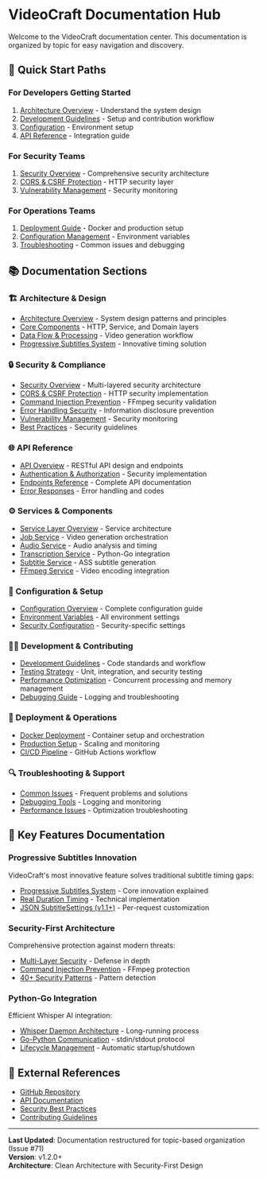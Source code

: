 # VideoCraft Documentation Hub

Welcome to the VideoCraft documentation center. This documentation is organized by topic for easy navigation and discovery.

## 🚀 Quick Start Paths

### For Developers Getting Started
1. [Architecture Overview](architecture/overview.md) - Understand the system design
2. [Development Guidelines](development/guidelines.md) - Setup and contribution workflow  
3. [Configuration](configuration/overview.md) - Environment setup
4. [API Reference](api/overview.md) - Integration guide

### For Security Teams
1. [Security Overview](security/overview.md) - Comprehensive security architecture
2. [CORS & CSRF Protection](security/cors-csrf.md) - HTTP security layer
3. [Vulnerability Management](security/vulnerability-management.md) - Security monitoring

### For Operations Teams
1. [Deployment Guide](deployment/docker.md) - Docker and production setup
2. [Configuration Management](configuration/overview.md) - Environment variables
3. [Troubleshooting](troubleshooting/overview.md) - Common issues and debugging

## 📚 Documentation Sections

### 🏗️ Architecture & Design
- [Architecture Overview](architecture/overview.md) - System design patterns and principles
- [Core Components](architecture/components.md) - HTTP, Service, and Domain layers
- [Data Flow & Processing](architecture/data-flow.md) - Video generation workflow
- [Progressive Subtitles System](architecture/progressive-subtitles.md) - Innovative timing solution

### 🔒 Security & Compliance
- [Security Overview](security/overview.md) - Multi-layered security architecture
- [CORS & CSRF Protection](security/cors-csrf.md) - HTTP security implementation
- [Command Injection Prevention](security/ffmpeg-security.md) - FFmpeg security validation
- [Error Handling Security](security/secure-error-handling.md) - Information disclosure prevention
- [Vulnerability Management](security/vulnerability-management.md) - Security monitoring
- [Best Practices](security/best-practices.md) - Security guidelines

### 🌐 API Reference
- [API Overview](api/overview.md) - RESTful API design and endpoints
- [Authentication & Authorization](api/authentication.md) - Security implementation
- [Endpoints Reference](api/endpoints.md) - Complete API documentation
- [Error Responses](api/error-responses.md) - Error handling and codes

### ⚙️ Services & Components
- [Service Layer Overview](services/overview.md) - Service architecture
- [Job Service](services/job-service.md) - Video generation orchestration
- [Audio Service](services/audio-service.md) - Audio analysis and timing
- [Transcription Service](services/transcription-service.md) - Python-Go integration
- [Subtitle Service](services/subtitle-service.md) - ASS subtitle generation
- [FFmpeg Service](services/ffmpeg-service.md) - Video encoding integration

### 🔧 Configuration & Setup
- [Configuration Overview](configuration/overview.md) - Complete configuration guide
- [Environment Variables](configuration/environment-variables.md) - All environment settings
- [Security Configuration](configuration/security.md) - Security-specific settings

### 👨‍💻 Development & Contributing
- [Development Guidelines](development/guidelines.md) - Code standards and workflow
- [Testing Strategy](development/testing.md) - Unit, integration, and security testing
- [Performance Optimization](development/performance.md) - Concurrent processing and memory management
- [Debugging Guide](development/debugging.md) - Logging and troubleshooting

### 🚀 Deployment & Operations
- [Docker Deployment](deployment/docker.md) - Container setup and orchestration
- [Production Setup](deployment/production.md) - Scaling and monitoring
- [CI/CD Pipeline](deployment/ci-cd.md) - GitHub Actions workflow

### 🔍 Troubleshooting & Support
- [Common Issues](troubleshooting/overview.md) - Frequent problems and solutions
- [Debugging Tools](troubleshooting/debugging.md) - Logging and monitoring
- [Performance Issues](troubleshooting/performance.md) - Optimization troubleshooting

## 🎯 Key Features Documentation

### Progressive Subtitles Innovation
VideoCraft's most innovative feature solves traditional subtitle timing gaps:
- [Progressive Subtitles System](architecture/progressive-subtitles.md) - Core innovation explained
- [Real Duration Timing](services/audio-service.md#real-duration-analysis) - Technical implementation
- [JSON SubtitleSettings (v1.1+)](services/subtitle-service.md#json-subtitle-settings) - Per-request customization

### Security-First Architecture
Comprehensive protection against modern threats:
- [Multi-Layer Security](security/overview.md#multi-layered-architecture) - Defense in depth
- [Command Injection Prevention](security/ffmpeg-security.md) - FFmpeg protection
- [40+ Security Patterns](security/secure-error-handling.md#security-patterns) - Pattern detection

### Python-Go Integration
Efficient Whisper AI integration:
- [Whisper Daemon Architecture](services/transcription-service.md#daemon-architecture) - Long-running process
- [Go-Python Communication](services/transcription-service.md#communication) - stdin/stdout protocol
- [Lifecycle Management](services/transcription-service.md#lifecycle) - Automatic startup/shutdown

## 🔗 External References

- [GitHub Repository](https://github.com/activadee/videocraft)
- [API Documentation](api/overview.md)
- [Security Best Practices](security/best-practices.md)
- [Contributing Guidelines](development/guidelines.md)

---

**Last Updated**: Documentation restructured for topic-based organization (Issue #71)  
**Version**: v1.2.0+  
**Architecture**: Clean Architecture with Security-First Design